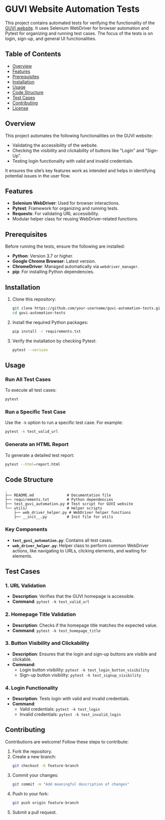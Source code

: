 # GUVI Website Automation Tests

This project contains automated tests for verifying the functionality of the [GUVI website](https://www.guvi.in). It uses Selenium WebDriver for browser automation and Pytest for organizing and running test cases. The focus of the tests is on login, sign-up, and general UI functionalities.

## Table of Contents

- [Overview](#overview)
- [Features](#features)
- [Prerequisites](#prerequisites)
- [Installation](#installation)
- [Usage](#usage)
- [Code Structure](#code-structure)
- [Test Cases](#test-cases)
- [Contributing](#contributing)
- [License](#license)

## Overview

This project automates the following functionalities on the GUVI website:
- Validating the accessibility of the website.
- Checking the visibility and clickability of buttons like "Login" and "Sign-Up".
- Testing login functionality with valid and invalid credentials.

It ensures the site’s key features work as intended and helps in identifying potential issues in the user flow.

## Features

- **Selenium WebDriver**: Used for browser interactions.
- **Pytest**: Framework for organizing and running tests.
- **Requests**: For validating URL accessibility.
- Modular helper class for reusing WebDriver-related functions.

## Prerequisites

Before running the tests, ensure the following are installed:

- **Python**: Version 3.7 or higher.
- **Google Chrome Browser**: Latest version.
- **ChromeDriver**: Managed automatically via `webdriver_manager`.
- **pip**: For installing Python dependencies.

## Installation

1. Clone this repository:
    ```bash
    git clone https://github.com/your-username/guvi-automation-tests.git
    cd guvi-automation-tests
    ```

2. Install the required Python packages:
    ```bash
    pip install -r requirements.txt
    ```

3. Verify the installation by checking Pytest:
    ```bash
    pytest --version
    ```

## Usage

### Run All Test Cases

To execute all test cases:
```bash
pytest
```

### Run a Specific Test Case

Use the `-k` option to run a specific test case. For example:
```bash
pytest -k test_valid_url
```

### Generate an HTML Report

To generate a detailed test report:
```bash
pytest --html=report.html
```

## Code Structure

```plaintext
.
├── README.md               # Documentation file
├── requirements.txt        # Python dependencies
├── test_guvi_automation.py # Test script for GUVI website
└── utils/                  # Helper scripts
    ├── web_driver_helper.py # WebDriver helper functions
    ├── __init__.py         # Init file for utils
```

### Key Components

- **`test_guvi_automation.py`**: Contains all test cases.
- **`web_driver_helper.py`**: Helper class to perform common WebDriver actions, like navigating to URLs, clicking elements, and waiting for elements.

## Test Cases

### 1. URL Validation
- **Description**: Verifies that the GUVI homepage is accessible.
- **Command**: `pytest -k test_valid_url`

### 2. Homepage Title Validation
- **Description**: Checks if the homepage title matches the expected value.
- **Command**: `pytest -k test_homepage_title`

### 3. Button Visibility and Clickability
- **Description**: Ensures that the login and sign-up buttons are visible and clickable.
- **Command**:
  - Login button visibility: `pytest -k test_login_button_visibility`
  - Sign-up button visibility: `pytest -k test_signup_visibility`

### 4. Login Functionality
- **Description**: Tests login with valid and invalid credentials.
- **Command**:
  - Valid credentials: `pytest -k test_login`
  - Invalid credentials: `pytest -k test_invalid_login`

## Contributing

Contributions are welcome! Follow these steps to contribute:

1. Fork the repository.
2. Create a new branch:
    ```bash
    git checkout -b feature-branch
    ```
3. Commit your changes:
    ```bash
    git commit -m "Add meaningful description of changes"
    ```
4. Push to your fork:
    ```bash
    git push origin feature-branch
    ```
5. Submit a pull request.

